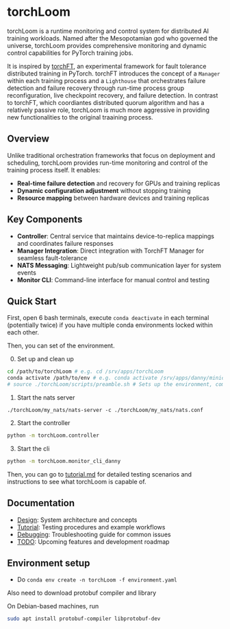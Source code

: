 # torchLoom

torchLoom is a runtime monitoring and control system for distributed AI training workloads. Named after the Mesopotamian god who governed the universe, torchLoom provides comprehensive monitoring and dynamic control capabilities for PyTorch training jobs.

It is inspired by [torchFT](https://github.com/pytorch/torchft), an experimental framework for fault tolerance distributed training in PyTorch. torchFT introduces the concept of a `Manager` within each training process and a `Lighthouse` that orchestrates failure detection and failure recovery through run-time process group reconfiguration, live checkpoint recovery, and failure detection. In contrast to torchFT, which coordiantes distributed quorum algorithm and has a relatively passive role, torchLoom is much more aggressive in providing new functionalities to the original traaining process.

## Overview

Unlike traditional orchestration frameworks that focus on deployment and scheduling, torchLoom provides run-time monitoring and control of the training process itself. It enables:

- **Real-time failure detection** and recovery for GPUs and training replicas
- **Dynamic configuration adjustment** without stopping training
- **Resource mapping** between hardware devices and training replicas

## Key Components

- **Controller**: Central service that maintains device-to-replica mappings and coordinates failure responses
- **Manager Integration**: Direct integration with TorchFT Manager for seamless fault-tolerance
- **NATS Messaging**: Lightweight pub/sub communication layer for system events
- **Monitor CLI**: Command-line interface for manual control and testing

## Quick Start

First, open 6 bash terminals, execute `conda deactivate` in each terminal (potentially twice) if you have multiple conda environments locked within each other. 

Then, you can set of the environment. 

0. Set up and clean up

```bash
cd /path/to/torchLoom # e.g. cd /srv/apps/torchLoom
conda activate /path/to/env # e.g. conda activate /srv/apps/danny/miniconda3/envs/warren/torchtitan
# source ./torchLoom/scripts/preamble.sh # Sets up the environment, compiles protobuf, and kills all the existing servers.
```

1. Start the nats server
```
./torchLoom/my_nats/nats-server -c ./torchLoom/my_nats/nats.conf
```

2. Start the controller
```sh
python -m torchLoom.controller
```

3. Start the cli

```sh
python -m torchLoom.monitor_cli_danny
```

<!-- 
4. Set up torchFT by starting the lighthouse

```bash
RUST_BACKTRACE=1 torchft_lighthouse --min_replicas 1 --quorum_tick_ms 100 --join_timeout_ms 10000
```

5. Run the torchFT training script on one device

Start Device 1:
```sh
export REPLICA_GROUP_ID=0
export NUM_REPLICA_GROUPS=2

CUDA_VISIBLE_DEVICES=0 TORCHFT_LIGHTHOUSE=http://localhost:29510 torchrun --master_port=29600 --nnodes=1 --nproc_per_node=1 -- train_ddp.py
```

6. Optionally, to test multiple device failures, you can run the training script on another device.

Start Device 2:
```sh
export REPLICA_GROUP_ID=1
export NUM_REPLICA_GROUPS=2

CUDA_VISIBLE_DEVICES=1 TORCHFT_LIGHTHOUSE=http://localhost:29510 torchrun --master_port=29601 --nnodes=1 --nproc_per_node=1 -- train_ddp.py
```

7. Now, control C on any of the training processes. See what happens! Also relaunch the training script, and see what happens!

When the training processes run, you should be able to see the devices registering their device_uuid and replica_id.

```sh
Registered device: GPU-307a982d-bf2b-4cc3-64e3-aae456bf6a28 for replica_id: train_ddp_0:d5aa538f-3268-4f78-ae88-3afff894e629 # For replica 0
Registered device: GPU-307a982d-bf2b-4cc3-64e3-aae456bf6a28 for replica_id: train_ddp_1:164ecd9c-f806-4eef-8fd3-add20298ea20 # For replica 1
``` -->

Then, you can go to [tutorial.md](tutorial.md) for detailed testing scenarios and instructions to see what torchLoom is capable of.

## Documentation

- [Design](design.md): System architecture and concepts
- [Tutorial](tutorial.md): Testing procedures and example workflows
- [Debugging](debugging.md): Troubleshooting guide for common issues
- [TODO](todo.md): Upcoming features and development roadmap

## Environment setup

- Do `conda env create -n torchLoom -f environment.yaml`

Also need to download protobuf compiler and library

On Debian-based machines, run
```bash
sudo apt install protobuf-compiler libprotobuf-dev
```